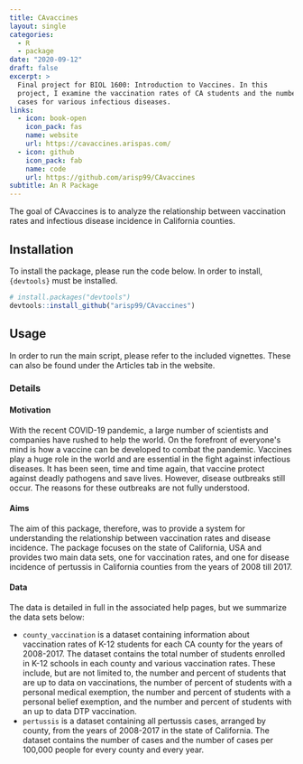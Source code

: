 ```yaml
---
title: CAvaccines
layout: single
categories:
  - R
  - package
date: "2020-09-12"
draft: false
excerpt: >
  Final project for BIOL 1600: Introduction to Vaccines. In this
  project, I examine the vaccination rates of CA students and the number of
  cases for various infectious diseases.
links:
  - icon: book-open
    icon_pack: fas
    name: website
    url: https://cavaccines.arispas.com/
  - icon: github
    icon_pack: fab
    name: code
    url: https://github.com/arisp99/CAvaccines
subtitle: An R Package
---
```


The goal of CAvaccines is to analyze the relationship between vaccination rates
and infectious disease incidence in California counties.

## Installation

To install the package, please run the code below. In order to install,
`{devtools}` must be installed.

```r
# install.packages("devtools")
devtools::install_github("arisp99/CAvaccines")
```

## Usage

In order to run the main script, please refer to the included vignettes. These
can also be found under the Articles tab in the website.

### Details

#### Motivation

With the recent COVID-19 pandemic, a large number of scientists and companies
have rushed to help the world. On the forefront of everyone's mind is how a
vaccine can be developed to combat the pandemic. Vaccines play a huge role in
the world and are essential in the fight against infectious diseases. It has
been seen, time and time again, that vaccine protect against deadly pathogens
and save lives. However, disease outbreaks still occur. The reasons for these
outbreaks are not fully understood.

#### Aims

The aim of this package, therefore, was to provide a system for understanding
the relationship between vaccination rates and disease incidence. The package
focuses on the state of California, USA and provides two main data sets, one
for vaccination rates, and one for disease incidence of pertussis in California
counties from the years of 2008 till 2017.

#### Data

The data is detailed in full in the associated help pages, but we summarize the
data sets below:

- `county_vaccination` is a dataset containing information about vaccination
  rates of K-12 students for each CA county for the years of 2008-2017. The
  dataset contains the total number of students enrolled in K-12 schools in each
  county and various vaccination rates. These include, but are not limited to, the
  number and percent of students that are up to data on vaccinations, the number
  of percent of students with a personal medical exemption, the number and percent
  of students with a personal belief exemption, and the number and percent of
  students with an up to data DTP vaccination.
- `pertussis` is a dataset containing all pertussis cases, arranged by county,
  from the years of 2008-2017 in the state of California. The dataset contains the
  number of cases and the number of cases per 100,000 people for every county and
  every year.
